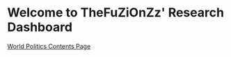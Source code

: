 # Welcome to TheFuZiOnZz' Research Dashboard

[World Politics Contents Page](World%20Politics%20Contents%20Page)
